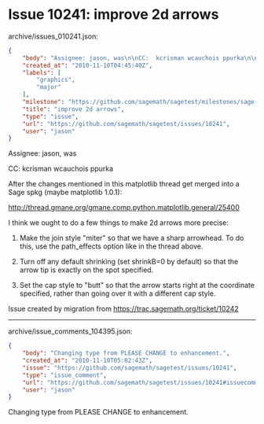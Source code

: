 # Issue 10241: improve 2d arrows

archive/issues_010241.json:
```json
{
    "body": "Assignee: jason, was\n\nCC:  kcrisman wcauchois ppurka\n\nAfter the changes mentioned in this matplotlib thread get merged into a Sage spkg (maybe matplotlib 1.0.1):\n\nhttp://thread.gmane.org/gmane.comp.python.matplotlib.general/25400\n\nI think we ought to do a few things to make 2d arrows more precise:\n\n1. Make the join style \"miter\" so that we have a sharp arrowhead.  To do this, use the path_effects option like in the thread above.\n\n2. Turn off any default shrinking (set shrinkB=0 by default) so that the arrow tip is exactly on the spot specified.\n\n3. Set the cap style to \"butt\" so that the arrow starts right at the coordinate specified, rather than going over it with a different cap style.\n\nIssue created by migration from https://trac.sagemath.org/ticket/10242\n\n",
    "created_at": "2010-11-10T04:45:40Z",
    "labels": [
        "graphics",
        "major"
    ],
    "milestone": "https://github.com/sagemath/sagetest/milestones/sage-6.4",
    "title": "improve 2d arrows",
    "type": "issue",
    "url": "https://github.com/sagemath/sagetest/issues/10241",
    "user": "jason"
}
```
Assignee: jason, was

CC:  kcrisman wcauchois ppurka

After the changes mentioned in this matplotlib thread get merged into a Sage spkg (maybe matplotlib 1.0.1):

http://thread.gmane.org/gmane.comp.python.matplotlib.general/25400

I think we ought to do a few things to make 2d arrows more precise:

1. Make the join style "miter" so that we have a sharp arrowhead.  To do this, use the path_effects option like in the thread above.

2. Turn off any default shrinking (set shrinkB=0 by default) so that the arrow tip is exactly on the spot specified.

3. Set the cap style to "butt" so that the arrow starts right at the coordinate specified, rather than going over it with a different cap style.

Issue created by migration from https://trac.sagemath.org/ticket/10242





---

archive/issue_comments_104395.json:
```json
{
    "body": "Changing type from PLEASE CHANGE to enhancement.",
    "created_at": "2010-11-10T05:02:43Z",
    "issue": "https://github.com/sagemath/sagetest/issues/10241",
    "type": "issue_comment",
    "url": "https://github.com/sagemath/sagetest/issues/10241#issuecomment-104395",
    "user": "jason"
}
```

Changing type from PLEASE CHANGE to enhancement.
